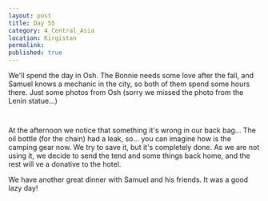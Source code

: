 ```yaml
---
layout: post
title: Day 55
category: 4_Central_Asia
location: Kirgistan
permalink: 
published: true
---
```


We'll spend the day in Osh. The Bonnie needs some love after the fall, and Samuel knows a mechanic in the city, so both of them spend some hours there. Just some photos from Osh (sorry we missed the photo from the Lenin statue...)

<p><a
href="https://lh3.googleusercontent.com/fc_3PF78ixUGJJz24NG9Knae2IPpF05V4LCVtGFLH3A7TtaRQZUdltW37VLfWAsxQWtHVYI2p8wvEnwzPRg7LUegkju9GdjdtKPHUmpu4uL6nidrdKzqGLyCK_8rwhnImW0Lm_-HOnE56PtY3tAdc1VRNbDN9feE_ZyhCGctPlDdiweBenM7x-GzQ1VRsL7wLHdXqUEpcxZFpcUPDXvNp0r__Zryh12OikBLlfIOrMW4ivWBuRltCBGBaHP1AujdPFRK_FgJ6jOu8zzd4CIp4HSvndDmyTz8jgaXvKySeMl48VS5MZ1FR0nVCq7BggseNvdXa93rA2miH1kYtwveMdJ5slLcvbmNBxfaw7dkrkVzW4HKYxqRgmk35PxhgVJCmdBj7an8GOHIWcY0xxZ_xX6ZtGFiJPPpQKWpsS4OvHBi2zL3nIzMwo4u5TkvCc1w-dG46fgyLDWDw_6cs4q1gUBikH6I15Jk5CeaCpMvw3khlBkw5FYBOH86OE_1WwtVsNewaizJB4KHyzxP3hcYsl7AyWUoCm86vz9sKhL2phkPg1CtjEcCDFNKT4Pxm7e5cebxRUoVqtJIzNqh05d6_QCTjANUQz2WeLTsXfx4eH-cAge3DFuFyeJGh-UoZpYTph8kshDRdUhRMD7mni_Sbzt4gYa-3KYcova8mX7GWrBG2ac7gLaNWSBKPA=w840-h630-no"><img 
src="https://lh3.googleusercontent.com/fc_3PF78ixUGJJz24NG9Knae2IPpF05V4LCVtGFLH3A7TtaRQZUdltW37VLfWAsxQWtHVYI2p8wvEnwzPRg7LUegkju9GdjdtKPHUmpu4uL6nidrdKzqGLyCK_8rwhnImW0Lm_-HOnE56PtY3tAdc1VRNbDN9feE_ZyhCGctPlDdiweBenM7x-GzQ1VRsL7wLHdXqUEpcxZFpcUPDXvNp0r__Zryh12OikBLlfIOrMW4ivWBuRltCBGBaHP1AujdPFRK_FgJ6jOu8zzd4CIp4HSvndDmyTz8jgaXvKySeMl48VS5MZ1FR0nVCq7BggseNvdXa93rA2miH1kYtwveMdJ5slLcvbmNBxfaw7dkrkVzW4HKYxqRgmk35PxhgVJCmdBj7an8GOHIWcY0xxZ_xX6ZtGFiJPPpQKWpsS4OvHBi2zL3nIzMwo4u5TkvCc1w-dG46fgyLDWDw_6cs4q1gUBikH6I15Jk5CeaCpMvw3khlBkw5FYBOH86OE_1WwtVsNewaizJB4KHyzxP3hcYsl7AyWUoCm86vz9sKhL2phkPg1CtjEcCDFNKT4Pxm7e5cebxRUoVqtJIzNqh05d6_QCTjANUQz2WeLTsXfx4eH-cAge3DFuFyeJGh-UoZpYTph8kshDRdUhRMD7mni_Sbzt4gYa-3KYcova8mX7GWrBG2ac7gLaNWSBKPA=w840-h630-no" alt=""></a></p>

<p><a
href="https://lh3.googleusercontent.com/CaeEjiylya9QP9DbHgONtwkDDLTZTrEDasV1Md07-wJviwiqMUu3JgTMDAHMHDqo6eAz3ZBYCQBiICrEXVFvivhnBOLvpB-KdwXV49lIRZXJJj8euK66dZPCW5Ls-YTQ1VCFcEPWMZOBEr7086UkdYxWKx9SwxSxZ56BdzrW4XlEoydPqBUEyZglcMarqa9hon3BuIRz3kno-ZvUPGsF6mCRTFLwaP57hdKcJLAXvvS_k81DAMA3wM3TZ4fA41fdEsyCI85EfirgeOy6g_8glV1uWbmcE6HBEVWF1bjE1nV7GcnQ8sW19MMu0TLLEMjJbzHy4AgLVrh64sBpGNFcIyZaVUVYx2ko4ynw0OI4r7suuqd6wdXufBDwX0h2R8yasLv7A2-d7L7rkLwTTTF66qGTeUwZwAz37G-9eVW-TA1ZzQfGZQYItPAXuvs7m4cMp_YVEjMBlxcsf_TMzMzISuJL4cM4jKHvxe0srELMerpplSZmGMWb__EEiEmzwKVWt2GJVwt4LLxuUog0919JbPRxixx4LUagYyFwwQBlZ82KoQTMhUIN8siBLqCrHwSR_vG_Bm7KBZOMzNboBEbzxBmDYv9sLVgk-RV9XZ-fSqi9jVL0qkUg5XtXP_Mh4K5JYV6KF75I7VinDL9wRzjc_xb5N9kb17O_eT8zCFXE5IpiMbDXHcin3Yud-A=w840-h630-no"><img 
src="https://lh3.googleusercontent.com/CaeEjiylya9QP9DbHgONtwkDDLTZTrEDasV1Md07-wJviwiqMUu3JgTMDAHMHDqo6eAz3ZBYCQBiICrEXVFvivhnBOLvpB-KdwXV49lIRZXJJj8euK66dZPCW5Ls-YTQ1VCFcEPWMZOBEr7086UkdYxWKx9SwxSxZ56BdzrW4XlEoydPqBUEyZglcMarqa9hon3BuIRz3kno-ZvUPGsF6mCRTFLwaP57hdKcJLAXvvS_k81DAMA3wM3TZ4fA41fdEsyCI85EfirgeOy6g_8glV1uWbmcE6HBEVWF1bjE1nV7GcnQ8sW19MMu0TLLEMjJbzHy4AgLVrh64sBpGNFcIyZaVUVYx2ko4ynw0OI4r7suuqd6wdXufBDwX0h2R8yasLv7A2-d7L7rkLwTTTF66qGTeUwZwAz37G-9eVW-TA1ZzQfGZQYItPAXuvs7m4cMp_YVEjMBlxcsf_TMzMzISuJL4cM4jKHvxe0srELMerpplSZmGMWb__EEiEmzwKVWt2GJVwt4LLxuUog0919JbPRxixx4LUagYyFwwQBlZ82KoQTMhUIN8siBLqCrHwSR_vG_Bm7KBZOMzNboBEbzxBmDYv9sLVgk-RV9XZ-fSqi9jVL0qkUg5XtXP_Mh4K5JYV6KF75I7VinDL9wRzjc_xb5N9kb17O_eT8zCFXE5IpiMbDXHcin3Yud-A=w840-h630-no" alt=""></a></p>

At the afternoon we notice that something it's wrong in our back bag... The oil bottle (for the chain) had a leak, so... you can imagine how is the camping gear now. We try to save it, but it's completely done. As we are not using it, we decide to send the tend and some things back home, and the rest will ve a donative to the hotel.

We have another great dinner with Samuel and his friends. It was a good lazy day!